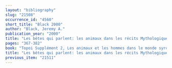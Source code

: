 ```yaml
---
layout: "bibliography"
slug: "21508"
occurrence_id: "4560"
short_title: "Black 2000"
author: "Black, Jeremy A."
publication_year: "2000"
title: "Les bêtes qui parlent: les animaux dans les récits Mythologiques sumériens"
pages: "367-382"
book: "Topoi Supplément 2, Les animaux et les hommes dans le monde syro-mésopotamien aux époques historiques (Lyon)"
title: "Les bêtes qui parlent: les animaux dans les récits Mythologiques sumériens"
previous_item: "21511"
---
```

